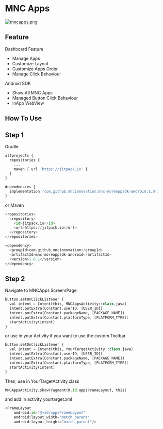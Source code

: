 # MNC Apps

[![mncapps.png](https://i.postimg.cc/xdHk4PpW/mncapps.png)](https://postimg.cc/SXSNXchr)

## Feature

Dashboard Feature
* Manage Apps
* Customize Layout
* Customize Apps Order
* Manage Click Behaviour

Android SDK
* Show All MNC Apps
* Managed Button Click Behaviour
* InApp WebView

## How To Use

## Step 1

Gradle
```python
allprojects {
  repositories {
    ...
    maven { url 'https://jitpack.io' }
  }
}

dependencies {
  implementation 'com.github.mncinnovation:mnc-moreappsdk-android:1.0.1'
}
```
or Maven
```python
<repositories>
  <repository>
    <id>jitpack.io</id>
    <url>https://jitpack.io</url>
  </repository>
</repositories>

<dependency>
  <groupId>com.github.mncinnovation</groupId>
  <artifactId>mnc-moreappsdk-android</artifactId>
  <version>1.0.1</version>
</dependency>
```
## Step 2

Navigate to MNCApps Screen/Page
```python
button.setOnClickListener {
  val intent = Intent(this, MNCAppsActivity::class.java)
  intent.putExtra(Constant.userID, [USER_ID])
  intent.putExtra(Constant.packageName, [PACKAGE_NAME])
  intent.putExtra(Constant.platformType, [PLATFORM_TYPE])
  startActivity(intent)
}
```
or use in your Activity if you want to use the custom Toolbar
```python
button.setOnClickListener {
  val intent = Intent(this, YourTargetActivity::class.java)
  intent.putExtra(Constant.userID, [USER_ID])
  intent.putExtra(Constant.packageName, [PACKAGE_NAME])
  intent.putExtra(Constant.platformType, [PLATFORM_TYPE])
  startActivity(intent)
}
```
Then, use in YourTargetActivity.class
```python
MNCAppsActivity.showFragment(R.id.appsFrameLayout, this)
```

and add in activity_yourtarget.xml
```python
<FrameLayout
    android:id="@+id/appsFrameLayout"
    android:layout_width="match_parent"
    android:layout_height="match_parent"/>
```
